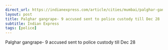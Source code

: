 ```yaml
---
direct_url: https://indianexpress.com/article/cities/mumbai/palghar-gangrape-9-accused-sent-to-police-custody-till-dec-28-8339595/
layout: post
title: Palghar gangrape- 9 accused sent to police custody till Dec 28
subtitle: Indian Express
tags: [police]
---
```


Palghar gangrape- 9 accused sent to police custody till Dec 28